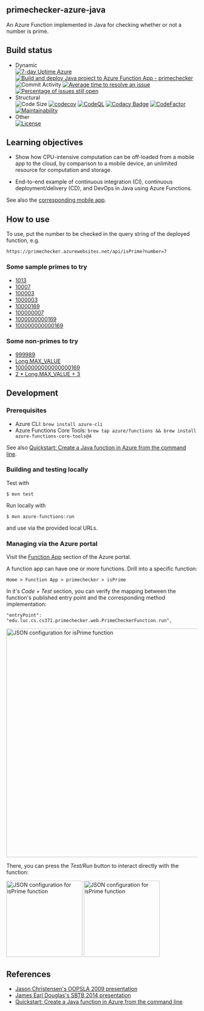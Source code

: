 ## primechecker-azure-java

An Azure Function implemented in Java for checking whether or not a number is prime.

## Build status

- Dynamic  
[![7-day Uptime Azure](https://img.shields.io/uptimerobot/ratio/7/m796031558-dca4663f9bf08f06224b02a3)](https://primechecker.azurewebsites.net/api/isPrime)
[![Build and deploy Java project to Azure Function App - primechecker](https://github.com/lucproglangcourse/primechecker-azure-java/actions/workflows/main_primechecker.yml/badge.svg)](https://github.com/lucproglangcourse/primechecker-azure-java/actions/workflows/main_primechecker.yml)
![Commit Activity](https://img.shields.io/github/commit-activity/m/lucproglangcourse/primechecker-azure-java)
[![Average time to resolve an issue](http://isitmaintained.com/badge/resolution/lucproglangcourse/primechecker-azure-java.svg)](http://isitmaintained.com/project/lucproglangcourse/primechecker-azure-java "Average time to resolve an issue")
[![Percentage of issues still open](http://isitmaintained.com/badge/open/lucproglangcourse/primechecker-azure-java.svg)](http://isitmaintained.com/project/lucproglangcourse/primechecker-azure-java "Percentage of issues still open")
- Structural  
![Code Size](https://img.shields.io/github/languages/code-size/lucproglangcourse/primechecker-azure-java)
[![codecov](https://img.shields.io/codecov/c/github/lucproglangcourse/primechecker-azure-java)](https://codecov.io/gh/lucproglangcourse/primechecker-azure-java)
[![CodeQL](https://github.com/lucproglangcourse/primechecker-azure-java/actions/workflows/codeql.yml/badge.svg)](https://github.com/lucproglangcourse/primechecker-azure-java/actions/workflows/codeql.yml)
[![Codacy Badge](https://app.codacy.com/project/badge/Grade/daea3df369bf457396bd7782a18a9aed)](https://app.codacy.com/gh/lucproglangcourse/primechecker-azure-java/dashboard?utm_source=gh&utm_medium=referral&utm_content=&utm_campaign=Badge_grade)
[![CodeFactor](https://img.shields.io/codefactor/grade/github/lucproglangcourse/primechecker-azure-java)](https://www.codefactor.io/repository/github/lucproglangcourse/primechecker-azure-java)
[![Maintainability](https://api.codeclimate.com/v1/badges/575c060038f9f9640200/maintainability)](https://codeclimate.com/github/lucproglangcourse/primechecker-azure-java)
- Other  
[![License](http://img.shields.io/:license-apache-blue.svg)](https://www.apache.org/licenses/LICENSE-2.0)


## Learning objectives

- Show how CPU-intensive computation can be off-loaded from a mobile app to
  the cloud, by comparison to a mobile device, an unlimited resource for
  computation and storage.

- End-to-end example of continuous integration (CI), continuous
  deployment/delivery (CD), and DevOps in Java using Azure Functions.

See also the
[corresponding mobile app](https://github.com/LoyolaChicagoCode/primenumbers-android-scala).

## How to use

To use, put the number to be checked in the query string of the deployed function, e.g.

    https://primechecker.azurewebsites.net/api/isPrime?number=7


### Some sample primes to try

- [1013](https://primechecker.azurewebsites.net/api/isPrime?number=1013)
- [10007](https://primechecker.azurewebsites.net/api/isPrime?number=10007)
- [100003](https://primechecker.azurewebsites.net/api/isPrime?number=100003)
- [1000003](https://primechecker.azurewebsites.net/api/isPrime?number=1000003)
- [10000169](https://primechecker.azurewebsites.net/api/isPrime?number=10000169)
- [100000007](https://primechecker.azurewebsites.net/api/isPrime?number=100000007)
- [1000000000169](https://primechecker.azurewebsites.net/api/isPrime?number=1000000000169)
- [100000000000169](https://primechecker.azurewebsites.net/api/isPrime?number=100000000000169)

### Some non-primes to try

- [999989](https://primechecker.azurewebsites.net/api/isPrime?number=999989)
- [Long.MAX_VALUE](https://primechecker.azurewebsites.net/api/isPrime?number=9223372036854775807)
- [10000000000000000169](https://primechecker.azurewebsites.net/api/isPrime?number=10000000000000000169)
- [2 * Long.MAX_VALUE + 3](https://primechecker.azurewebsites.net/api/isPrime?number=18446744073709551617)

## Development

### Prerequisites

- Azure CLI: `brew install azure-cli`
- Azure Functions Core Tools: `brew tap azure/functions && brew install azure-functions-core-tools@4`

See also [Quickstart: Create a Java function in Azure from the command line](https://learn.microsoft.com/en-us/azure/azure-functions/create-first-function-cli-java).

### Building and testing locally

Test with

    $ mvn test

Run locally with

    $ mvn azure-functions:run

and use via the provided local URLs.

### Managing via the Azure portal

Visit the [Function App](https://portal.azure.com/#view/HubsExtension/BrowseResource/resourceType/Microsoft.Web%2Fsites/kind/functionapp) section of the Azure portal.

A function app can have one or more functions.
Drill into a specific function:

    Home > Function App > primechecker > isPrime

In it's *Code + Test* section, you can verify the mapping between the function's published entry point and the corresponding method implementation:

    "entryPoint": "edu.luc.cs.cs371.primechecker.web.PrimeCheckerFunction.run",

<img src="doc/images/config.png" alt="JSON configuration for isPrime function" width="600"/>

There, you can press the *Test/Run* button to interact directly with the function:

<img src="doc/images/input.png" alt="JSON configuration for isPrime function" width="200"/>

<img src="doc/images/output.png" alt="JSON configuration for isPrime function" width="200"/>

## References

- [Jason Christensen's OOPSLA 2009 presentation](http://www.slideshare.net/jasonc411/oopsla-2009-combining-rest-and-cloud-a-practitioners-report)
- [James Earl Douglas's SBTB 2014 presentation](https://www.youtube.com/watch?v=sZYAFWTyOlE)
- [Quickstart: Create a Java function in Azure from the command line](https://learn.microsoft.com/en-us/azure/azure-functions/create-first-function-cli-java)
